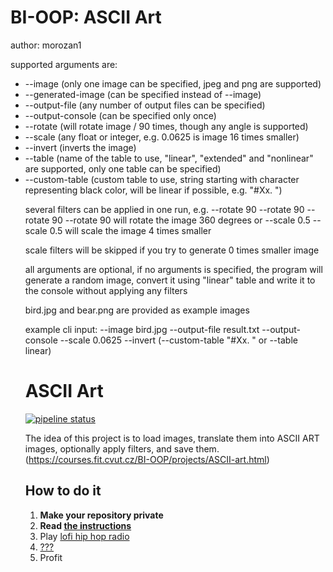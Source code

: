 # BI-OOP: ASCII Art 

author: morozan1

supported arguments are:
- --image <path to the image file> (only one image can be specified, jpeg and png are supported)
- --generated-image (can be specified instead of --image)
- --output-file <path to the output file> (any number of output files can be specified)
- --output-console (can be specified only once)
- --rotate <angle> (will rotate image <angle> / 90 times, though any angle is supported)
- --scale <scale> (any float or integer, e.g. 0.0625 is image 16 times smaller)
- --invert (inverts the image)
- --table <name> (name of the table to use, "linear", "extended" and "nonlinear" are supported, only one table can be specified)
- --custom-table <table> (custom table to use, string starting with character representing black color, will be linear if possible, e.g. "#Xx. ")

several filters can be applied in one run, e.g. --rotate 90 --rotate 90 --rotate 90 --rotate 90 will rotate the image 360 degrees
or --scale 0.5 --scale 0.5 will scale the image 4 times smaller

scale filters will be skipped if you try to generate 0 times smaller image

all arguments are optional, if no arguments is specified, the program will generate a random image, convert it using "linear" table and write it to the console without applying any filters

bird.jpg and bear.png are provided as example images

example cli input:
--image bird.jpg --output-file result.txt --output-console --scale 0.0625 --invert (--custom-table "#Xx. " or --table linear)

# ASCII Art

[![pipeline status](https://gitlab.fit.cvut.cz/BI-OOP/B241/asciiart/badges/master/pipeline.svg)](https://gitlab.fit.cvut.cz/BI-OOP/B241/asciiart)

The idea of this project is to load images, translate them into ASCII ART images, optionally apply filters, and save them. (https://courses.fit.cvut.cz/BI-OOP/projects/ASCII-art.html)

## How to do it

1. **Make your repository private**
2. **Read [the instructions](https://courses.fit.cvut.cz/BI-OOP/projects/ASCII-art.html)**
3. Play [lofi hip hop radio](https://www.youtube.com/watch?v=dQw4w9WgXcQ&pp=ygUJcmljayByb2xs)
4. [???](https://www.youtube.com/watch?v=dQw4w9WgXcQ&pp=ygUJcmljayByb2xs)
5. Profit
